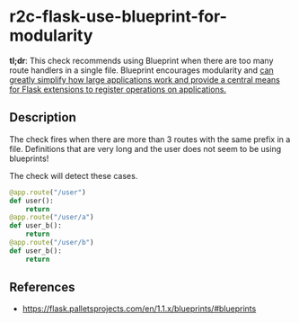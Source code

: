 
# r2c-flask-use-blueprint-for-modularity

**tl;dr**: This check recommends using Blueprint when there are too many route handlers in a single file. Blueprint encourages modularity and [can greatly simplify how large applications work and provide a central means for Flask extensions to register operations on applications.](https://flask.palletsprojects.com/en/1.1.x/blueprints/#blueprints)


## Description
The check fires when there are more than 3 routes with the same prefix in a file.
Definitions that are very long and the user does not seem to be using blueprints!

The check will detect these cases.
``` python
@app.route("/user")
def user():
    return
@app.route("/user/a")
def user_b():
    return
@app.route("/user/b")
def user_b():
    return
```

## References
- https://flask.palletsprojects.com/en/1.1.x/blueprints/#blueprints